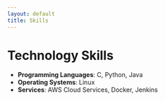 ```yaml
---
layout: default
title: Skills
---
```


# Technology Skills

- **Programming Languages**: C, Python, Java
- **Operating Systems**: Linux
- **Services**: AWS Cloud Services, Docker, Jenkins


